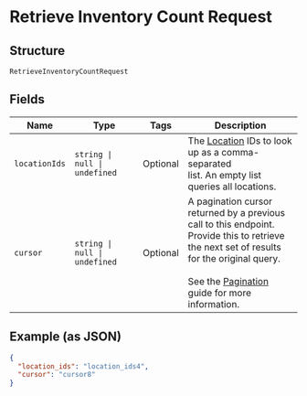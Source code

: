 
# Retrieve Inventory Count Request

## Structure

`RetrieveInventoryCountRequest`

## Fields

| Name | Type | Tags | Description |
|  --- | --- | --- | --- |
| `locationIds` | `string \| null \| undefined` | Optional | The [Location](entity:Location) IDs to look up as a comma-separated<br>list. An empty list queries all locations. |
| `cursor` | `string \| null \| undefined` | Optional | A pagination cursor returned by a previous call to this endpoint.<br>Provide this to retrieve the next set of results for the original query.<br><br>See the [Pagination](https://developer.squareup.com/docs/working-with-apis/pagination) guide for more information. |

## Example (as JSON)

```json
{
  "location_ids": "location_ids4",
  "cursor": "cursor8"
}
```


